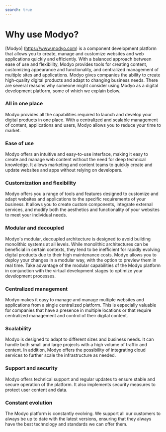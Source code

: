 ```yaml
---
search: true
---
```


# Why use Modyo?

[Modyo] (https://www.modyo.com) is a component development platform that allows you to create, manage and customize websites and web applications quickly and efficiently. With a balanced approach between ease of use and flexibility, Modyo provides tools for creating content, customizing appearance and functionality, and centralized management of multiple sites and applications. Modyo gives companies the ability to create high-quality digital products and adapt to changing business needs. There are several reasons why someone might consider using Modyo as a digital development platform, some of which we explain below.

### All in one place

Modyo provides all the capabilities required to launch and develop your digital products in one place. With a centralized and scalable management of content, applications and users, Modyo allows you to reduce your time to market.

### Ease of use

Modyo offers an intuitive and easy-to-use interface, making it easy to create and manage web content without the need for deep technical knowledge. It allows marketing and content teams to quickly create and update websites and apps without relying on developers.

### Customization and flexibility

Modyo offers you a range of tools and features designed to customize and adapt websites and applications to the specific requirements of your business. It allows you to create custom components, integrate external services, and modify both the aesthetics and functionality of your websites to meet your individual needs.

### Modular and decoupled

Modyo's modular, decoupled architecture is designed to avoid building monolithic systems at all levels. While monolithic architectures can be beneficial in certain contexts, they tend to be inefficient for rapidly evolving digital products due to their high maintenance costs. Modyo allows you to deploy your changes in a modular way, with the option to preview them in real time. Take advantage of the modular capabilities of the Modyo platform in conjunction with the virtual development stages to optimize your development processes.

### Centralized management

Modyo makes it easy to manage and manage multiple websites and applications from a single centralized platform. This is especially valuable for companies that have a presence in multiple locations or that require centralized management and control of their digital content.

### Scalability

Modyo is designed to adapt to different sizes and business needs. It can handle both small and large projects with a high volume of traffic and content. In addition, Modyo offers the possibility of integrating cloud services to further scale the infrastructure as needed.

### Support and security

Modyo offers technical support and regular updates to ensure stable and secure operation of the platform. It also implements security measures to protect user content and data.

### Constant evolution

The Modyo platform is constantly evolving. We support all our customers to always be up to date with the latest versions, ensuring that they always have the best technology and standards we can offer them.